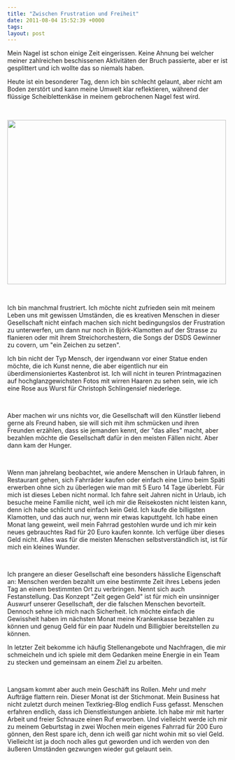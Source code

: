 ```yaml
---
title: "Zwischen Frustration und Freiheit"
date: 2011-08-04 15:52:39 +0000
tags: 
layout: post
---
```

<p>
	Mein Nagel ist schon einige Zeit eingerissen. Keine Ahnung bei welcher meiner zahlreichen beschissenen Aktivitäten der Bruch passierte, aber er ist gesplittert und ich wollte das so niemals haben.</p>
<p>
	Heute ist ein besonderer Tag, denn ich bin schlecht gelaunt, aber nicht am Boden zerstört und kann meine Umwelt klar reflektieren, während der flüssige Scheiblettenkäse in meinem gebrochenen Nagel fest wird.&nbsp;</p>
<p>
	&nbsp;</p>
<p>
	<img alt="" height="375" src="/files/frauimregen.jpg" width="500" /></p>
<p>
	&nbsp;</p>
<p>
	Ich bin manchmal frustriert. Ich möchte nicht zufrieden sein mit meinem Leben uns mit gewissen Umständen, die es kreativen Menschen in dieser Gesellschaft nicht einfach machen sich nicht bedingungslos der Frustration zu unterwerfen, um dann nur noch in Björk-Klamotten auf der Strasse zu flanieren oder mit ihrem Streichorchestern, die Songs der DSDS Gewinner zu covern, um &quot;ein Zeichen zu setzen&quot;.</p>
<p>
	Ich bin nicht der Typ Mensch, der irgendwann vor einer Statue enden möchte, die ich Kunst nenne, die aber eigentlich nur ein überdimensioniertes Kastenbrot ist. Ich will nicht in teuren Printmagazinen auf hochglanzgewichsten Fotos mit wirren Haaren zu sehen sein, wie ich eine Rose aus Wurst für Christoph Schlingensief niederlege.&nbsp;</p>
<p>
	&nbsp;</p>
<p>
	Aber machen wir uns nichts vor, die Gesellschaft will den Künstler liebend gerne als Freund haben, sie will sich mit ihm schmücken und ihren Freunden erzählen, dass sie jemanden kennt, der &quot;das alles&quot; macht, aber bezahlen möchte die Gesellschaft dafür in den meisten Fällen nicht.&nbsp;Aber dann kam der Hunger.</p>
<p>
	&nbsp;</p>
<p>
	Wenn man jahrelang beobachtet, wie andere Menschen in Urlaub fahren, in Restaurant gehen, sich Fahrräder kaufen oder einfach eine Limo beim Späti erwerben ohne sich zu überlegen wie man mit 5 Euro 14 Tage überlebt. Für mich ist dieses Leben nicht normal. Ich fahre seit Jahren nicht in Urlaub, ich besuche meine Familie nicht, weil ich mir die Reisekosten nicht leisten kann, denn ich habe schlicht und einfach kein Geld. Ich kaufe die billigsten Klamotten, und das auch nur, wenn mir etwas kaputtgeht. Ich habe einen Monat lang geweint, weil mein Fahrrad gestohlen wurde und ich mir kein neues gebrauchtes Rad für 20 Euro kaufen konnte. Ich verfüge über dieses Geld nicht. Alles was für die meisten Menschen selbstverständlich ist, ist für mich ein kleines Wunder.</p>
<p>
	&nbsp;</p>
<p>
	Ich prangere an dieser Gesellschaft eine besonders hässliche Eigenschaft an: Menschen werden bezahlt um eine bestimmte Zeit ihres Lebens jeden Tag an einem bestimmten Ort zu verbringen. Nennt sich auch Festanstellung. Das Konzept &quot;Zeit gegen Geld&quot; ist für mich ein unsinniger Auswurf unserer Gesellschaft, der die falschen Menschen bevorteilt. Dennoch sehne ich mich nach Sicherheit. Ich möchte einfach die Gewissheit haben im nächsten Monat meine Krankenkasse bezahlen zu können und genug Geld für ein paar Nudeln und Billigbier bereitstellen zu können. </p>
<p>
	In letzter Zeit bekomme ich häufig Stellenangebote und Nachfragen, die mir schmeicheln und ich spiele mit dem Gedanken meine Energie in ein Team zu stecken und gemeinsam an einem Ziel zu arbeiten.</p>
<p>
	&nbsp;</p>
<p>
	Langsam kommt aber auch mein Geschäft ins Rollen. Mehr und mehr Aufträge flattern rein. Dieser Monat ist der Stichmonat. Mein Business hat nicht zuletzt durch meinen Textkrieg-Blog endlich Fuss gefasst. Menschen erfahren endlich, dass ich Dienstleistungen anbiete. Ich habe mir mit harter Arbeit und freier Schnauze einen Ruf erworben. Und vielleicht werde ich mir zu meinem Geburtstag in zwei Wochen mein eigenes Fahrrad für 200 Euro gönnen, den Rest spare ich, denn ich weiß gar nicht wohin mit so viel Geld. Vielleicht ist ja doch noch alles gut geworden und ich werden von den äußeren Umständen gezwungen wieder gut gelaunt sein.</p>

